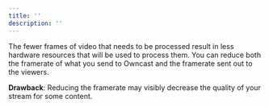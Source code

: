```yaml
---
title: ''
description: ''
---
```

The fewer frames of video that needs to be processed result in less hardware resources that will be used to process them. You can reduce both the framerate of what you send to Owncast and the framerate sent out to the viewers.

**Drawback**: Reducing the framerate may visibly decrease the quality of your stream for some content.
